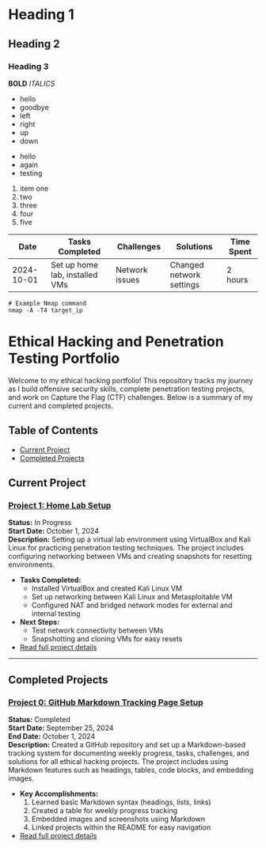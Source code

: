 # Heading 1
## Heading 2
### Heading 3
**BOLD**
*ITALICS*
- hello
- goodbye
- left
- right
- up
- down
* hello
* again
* testing
1. item one
2. two
3. three
4. four
5. five


| Date       | Tasks Completed               | Challenges      | Solutions          | Time Spent |
|------------|-------------------------------|-----------------|--------------------|------------|
| 2024-10-01 | Set up home lab, installed VMs | Network issues  | Changed network settings | 2 hours    |


```
# Example Nmap command
nmap -A -T4 target_ip
```

# Ethical Hacking and Penetration Testing Portfolio

Welcome to my ethical hacking portfolio! This repository tracks my journey as I build offensive security skills, complete penetration testing projects, and work on Capture the Flag (CTF) challenges. Below is a summary of my current and completed projects.

## Table of Contents
- [Current Project](#current-project)
- [Completed Projects](#completed-projects)

## Current Project
### [Project 1: Home Lab Setup](./project1-home-lab-setup.md)
**Status:** In Progress  
**Start Date:** October 1, 2024  
**Description:** Setting up a virtual lab environment using VirtualBox and Kali Linux for practicing penetration testing techniques. The project includes configuring networking between VMs and creating snapshots for resetting environments.

- **Tasks Completed:**  
  - Installed VirtualBox and created Kali Linux VM  
  - Set up networking between Kali Linux and Metasploitable VM  
  - Configured NAT and bridged network modes for external and internal testing  
- **Next Steps:**  
  - Test network connectivity between VMs  
  - Snapshotting and cloning VMs for easy resets  
- [Read full project details](./project1-home-lab-setup.md)

---

## Completed Projects
### [Project 0: GitHub Markdown Tracking Page Setup](./project0-github-markdown-setup.md)
**Status:** Completed  
**Start Date:** September 25, 2024  
**End Date:** October 1, 2024  
**Description:** Created a GitHub repository and set up a Markdown-based tracking system for documenting weekly progress, tasks, challenges, and solutions for all ethical hacking projects. The project includes using Markdown features such as headings, tables, code blocks, and embedding images.
  
- **Key Accomplishments:**
  1. Learned basic Markdown syntax (headings, lists, links)
  1. Created a table for weekly progress tracking
  1. Embedded images and screenshots using Markdown
  1. Linked projects within the README for easy navigation
- [Read full project details](./project0-github-markdown-setup.md)
